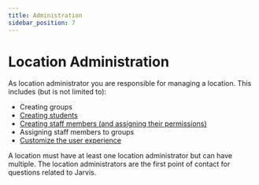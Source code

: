 ```yaml
---
title: Administration
sidebar_position: 7
---
```


# Location Administration

As location administrator you are responsible for managing a location. This includes (but is not limited to):
- Creating groups
- [Creating students](location-admin/user-management)
- [Creating staff members (and assigning their permissions)](location-admin/user-management)
- Assigning staff members to groups
- [Customize the user experience](location-admin/feature-toggles)

A location must have at least one location administrator but can have multiple. The location administrators
are the first point of contact for questions related to Jarvis. 
